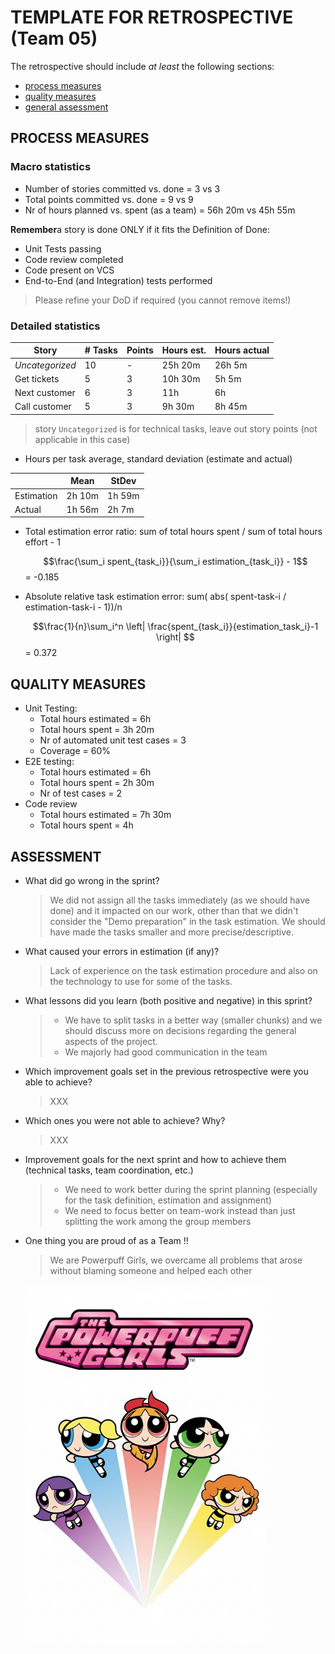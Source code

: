 TEMPLATE FOR RETROSPECTIVE (Team 05)
=====================================

The retrospective should include _at least_ the following
sections:

- [process measures](#process-measures)
- [quality measures](#quality-measures)
- [general assessment](#assessment)

## PROCESS MEASURES 

### Macro statistics

- Number of stories committed vs. done = 3 vs 3 
- Total points committed vs. done = 9 vs 9
- Nr of hours planned vs. spent (as a team) = 56h 20m vs 45h 55m

**Remember**a story is done ONLY if it fits the Definition of Done:
 
- Unit Tests passing
- Code review completed
- Code present on VCS
- End-to-End (and Integration) tests performed

> Please refine your DoD if required (you cannot remove items!) 

### Detailed statistics

| Story            | # Tasks | Points    | Hours est.   | Hours actual |
|--------|--------|------------|--------------|--------------|
| _Uncategorized_  |10      |      -      |25h 20m       |26h 5m        |
| Get tickets      |5       |3           |10h 30m       |5h 5m         |  
| Next customer    |6       |3           |11h           |6h            |
| Call customer    |5       |3           |9h 30m       |8h 45m        |

> story `Uncategorized` is for technical tasks, leave out story points (not applicable in this case)

- Hours per task average, standard deviation (estimate and actual)

|            | Mean | StDev |
|------------|------|-------|
| Estimation |   2h 10m   |   1h 59m    | 
| Actual     |   1h 56m   |    2h 7m   |

- Total estimation error ratio: sum of total hours spent / sum of total hours effort - 1

    $$\frac{\sum_i spent_{task_i}}{\sum_i estimation_{task_i}} - 1$$ = -0.185 
    
- Absolute relative task estimation error: sum( abs( spent-task-i / estimation-task-i - 1))/n

    $$\frac{1}{n}\sum_i^n \left| \frac{spent_{task_i}}{estimation_task_i}-1 \right| $$ = 0.372
  
## QUALITY MEASURES 

- Unit Testing:
  - Total hours estimated = 6h
  - Total hours spent = 3h 20m
  - Nr of automated unit test cases = 3
  - Coverage = 60%
- E2E testing:
  - Total hours estimated = 6h
  - Total hours spent = 2h 30m
  - Nr of test cases = 2
- Code review 
  - Total hours estimated =  7h 30m
  - Total hours spent = 4h
  


## ASSESSMENT

- What did go wrong in the sprint?
  > We did not assign all the tasks immediately (as we should have done) and it impacted on our work, other than that we didn't consider the "Demo preparation" in the task estimation. We should have made the tasks smaller and more precise/descriptive.

- What caused your errors in estimation (if any)?
  > Lack of experience on the task estimation procedure and also on the technology to use for some of the tasks. 

- What lessons did you learn (both positive and negative) in this sprint?
  > - We have to split tasks in a better way (smaller chunks) and we should discuss more on decisions regarding the general aspects of the project.
  > - We majorly had good communication in the team


- Which improvement goals set in the previous retrospective were you able to achieve? 
  > XXX
  
- Which ones you were not able to achieve? Why?
  > XXX

- Improvement goals for the next sprint and how to achieve them (technical tasks, team coordination, etc.)

  > - We need to work better during the sprint planning (especially for the task definition, estimation and assignment)
  >  - We need to focus better on team-work instead than just splitting the work among the group members


- One thing you are proud of as a Team !!
  > We are Powerpuff Girls, we overcame all problems that arose without blaming someone and helped each other
  
  <img src="./ppg.png" alt="Powerpuff Girls" style="max-width:80%; height:auto;" />
